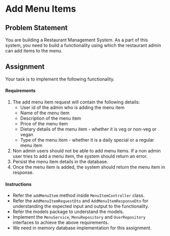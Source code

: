# Add Menu Items

## Problem Statement

You are building a Restaurant Management System. As a part of this system, you need to build a functionality using which the restaurant admin can add items to the menu.

## Assignment

Your task is to implement the following functionality.

#### Requirements

1. The add menu item request will contain the following details:
    * User id of the admin who is adding the menu item
    * Name of the menu item
    * Description of the menu item
    * Price of the menu item
    * Dietary details of the menu item - whether it is veg or non-veg or vegan
    * Type of the menu item - whether it is a daily special or a regular menu item
2. Non admin users should not be able to add menu items. If a non admin user tries to add a menu item, the system should return an error.
3. Persist the menu item details in the database.
4. Once the menu item is added, the system should return the menu item in response.

#### Instructions

* Refer the `addMenuItem` method inside `MenuItemController` class.
* Refer the `AddMenuItemRequestDto` and `AddMenuItemResponseDto` for understanding the expected input and output to the functionality.
* Refer the models package to understand the models.
* Implement the `MenuService`, `MenuRepository` and `UserRepository` interfaces to achieve the above requirements.
* We need in memory database implementation for this assignment.